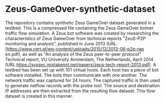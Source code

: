 # Zeus-GameOver-synthetic-dataset
The repository contains synthetic Zeus GameOver dataset generated in a testbed. 
This is a compressed file containing the Zeus GameOver botnet traffic flow simulation. A Zeus bot software was created by researching the characteristics of Zeus GameOver from technical reports "ZeuS-P2P monitoring and analysis", published in June 2013 (URL: [https://www.cert.pl/wp-content/uploads/2015/12/2013-06-p2p-rap en.pdf), as well as "An analysis of the Zeus peer-to-peer protocol" Technical report, VU University Amsterdam, The Netherlands, April 2014 (URL:https://syssec.mistakenot.net/papers/zeus-tech-report-2013.pdf).
A testbed has been set up with 101 virtual hosts. Each host has a piece of bot software installed. The bots then communicate with one another. The network traffic was captured for 24 hours. The captured traffic is then used to generate netflow records with the probe tool. The source and destination IP addresses are then extracted from the resulting flow dataset. This flow dataset is created in this manner. 
